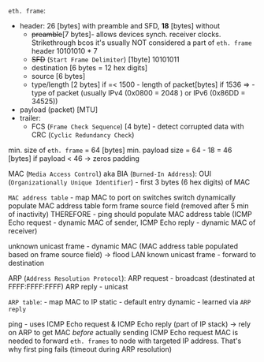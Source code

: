 `eth. frame`:
- header:  26 [bytes] with preamble and SFD, **18** [bytes] without
	- ~~preamble~~[7 bytes]- allows devices synch. receiver clocks. Strikethrough bcos it's usually NOT considered a part of `eth. frame` header
	  10101010 * 7
	- ~~SFD~~ (`Start Frame Delimiter`) [1byte]
	  10101011
	- destination [6 bytes = 12 hex digits]
	- source [6 bytes]
	- type/length [2 bytes]
	  if =< 1500 - length of packet[bytes]
	  if 1536 => - type of packet
	  (usually IPv4 (0x0800 = 2048 ) or IPv6 (0x86DD = 34525))
- payload (packet) [MTU]
- trailer:
	- FCS (`Frame Check Sequence`) [4 byte] - detect corrupted data with CRC (`Cyclic Redundancy Check`)

min. size of `eth. frame` = 64 [bytes]
min. payload size = 64 - 18 = 46 [bytes]
if payload < 46 -> zeros padding

MAC (`Media Access Control`) aka BIA (`Burned-In Address`):
OUI (`Organizationally Unique Identifier`) - first 3 bytes (6 hex digits) of MAC

`MAC address table` - map MAC to port on switches
switch dynamically populate MAC address table form frame source field (removed after 5 min of inactivity)
THEREFORE - ping should populate MAC address table
(ICMP Echo request - dynamic MAC of sender, ICMP Echo reply - dynamic MAC of receiver)

unknown unicast frame - dynamic MAC (MAC address table populated based on frame source field) -> flood LAN
known unicast frame - forward to destination


ARP (`Address Resolution Protocol`):
ARP request - broadcast (destinated at FFFF:FFFF:FFFF)
ARP reply - unicast

`ARP table`: - map MAC to IP
static - default entry
dynamic - learned via `ARP reply`

ping - uses ICMP Echo request & ICMP Echo reply (part of IP stack) -> rely on ARP to get MAC *before* actually sending ICMP Echo request
MAC is needed to forward `eth. frames` to node with targeted IP address.
That's why first ping fails (timeout during ARP resolution) 